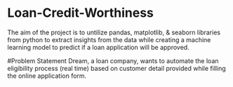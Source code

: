 # Loan-Credit-Worthiness
The aim of the project is to untilize pandas, matplotlib, & seaborn libraries from python to extract insights from the data while creating a machine learning model to predict if a loan application will be approved.

#Problem Statement 
Dream, a loan company,  wants to automate the loan eligibility process (real time) based on customer detail provided while filling the online application form.
